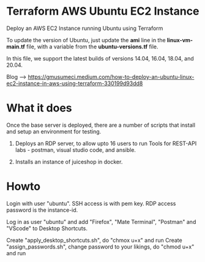 # Terraform AWS Ubuntu EC2 Instance

Deploy an AWS EC2 Instance running Ubuntu using Terraform

To update the version of Ubuntu, just update the **ami** line in the **linux-vm-main.tf** file, with a variable from the **ubuntu-versions.tf** file.

In this file, we support the latest builds of versions 14.04, 16.04, 18.04, and 20.04.

Blog --> https://gmusumeci.medium.com/how-to-deploy-an-ubuntu-linux-ec2-instance-in-aws-using-terraform-330199d93dd8

# What it does
Once the base server is deployed, there are a number of scripts that install and setup an environment for testing.

1. Deploys an RDP server, to allow upto 16 users to run Tools for REST-API labs - postman, visual studio code, and ansible.

2. Installs an instance of juiceshop in docker.

# Howto
Login with user "ubuntu". SSH access is with pem key. RDP access password is the instance-id.  

Log in as user "ubuntu" and add "Firefox", "Mate Terminal", "Postman" and "VScode" to Desktop Shortcuts.  

Create "apply_desktop_shortcuts.sh", do "chmox u+x" and run
Create "assign_passwords.sh", change password to your likings, do "chmod u+x" and run

